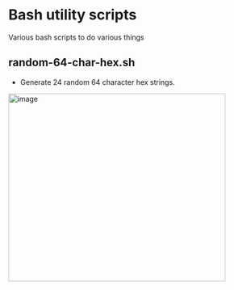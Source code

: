 # Bash utility scripts
Various bash scripts to do various things

## random-64-char-hex.sh
- Generate 24 random 64 character hex strings.
<img width="430" height="372" alt="image" src="https://github.com/user-attachments/assets/e475b6a2-758c-4e9d-aa9c-2035444bd6af" />
